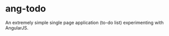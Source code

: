 ang-todo
========

An extremely simple single page application (to-do list) experimenting with AngularJS. 
